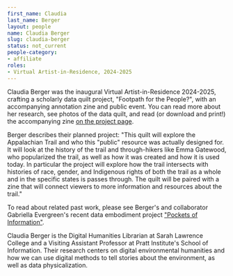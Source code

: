 ```yaml
---
first_name: Claudia
last_name: Berger
layout: people
name: Claudia Berger
slug: claudia-berger
status: not_current
people-category:
- affiliate
roles:
- Virtual Artist-in-Residence, 2024-2025
---
```

Claudia Berger was the inaugural Virtual Artist-in-Residence 2024-2025, crafting a scholarly data quilt project, "Footpath for the People?", with an accompanying annotation zine and public event. You can read more about her research, see photos of the data quilt, and read (or download and print!) the accompanying zine [on the project page](/work/footpath-for-the-people).

Berger describes their planned project: "This quilt will explore the Appalachian Trail and who this "public" resource was actually designed for. It will look at the history of the trail and through-hikers like Emma Gatewood, who popularized the trail, as well as how it was created and how it is used today. In particular the project will explore how the trail intersects with histories of race, gender, and Indigenous rights of both the trail as a whole and in the specific states is passes through. The quilt will be paired with a zine that will connect viewers to more information and resources about the trail."

To read about related past work, please see Berger's and collaborator Gabriella Evergreen's recent data embodiment project ["Pockets of Information"](https://storymaps.arcgis.com/stories/9f1d23f02fa8483f884c1b6d20bf0762).

Claudia Berger is the Digital Humanities Librarian at Sarah Lawrence College and a Visiting Assistant Professor at Pratt Institute's School of Information. Their research centers on digital environmental humanities and how we can use digital methods to tell stories about the environment, as well as data physicalization.
